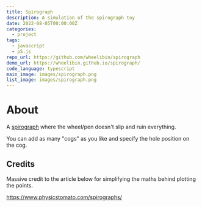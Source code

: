 ```yaml
---
title: Spirograph
description: A simulation of the spirograph toy
date: 2022-08-05T00:00:00Z
categories:
  - project
tags:
  - javascript
  - p5.js
repo_url: https://github.com/wheelibin/spirograph
demo_url: https://wheelibin.github.io/spirograph/
code_language: typescript
main_image: images/spirograph.png
list_image: images/spirograph.png
---
```


# About

A [spirograph](https://en.wikipedia.org/wiki/Spirograph) where the wheel/pen doesn't slip and ruin everything.

You can add as many "cogs" as you like and specify the hole position on the cog.

## Credits

Massive credit to the article below for simplifying the maths behind plotting the points.

https://www.physicstomato.com/spirographs/
